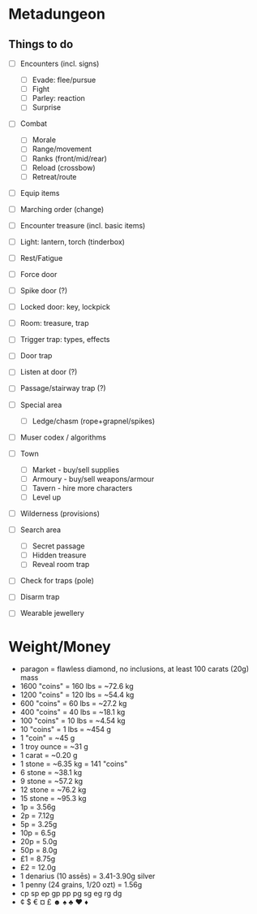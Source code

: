 # Metadungeon

## Things to do

- [ ] Encounters (incl. signs)
  - [ ] Evade: flee/pursue
  - [ ] Fight
  - [ ] Parley: reaction
  - [ ] Surprise
- [ ] Combat
  - [ ] Morale
  - [ ] Range/movement
  - [ ] Ranks (front/mid/rear)
  - [ ] Reload (crossbow)
  - [ ] Retreat/route
- [ ] Equip items
- [ ] Marching order (change)
- [ ] Encounter treasure (incl. basic items)
- [ ] Light: lantern, torch (tinderbox)
- [ ] Rest/Fatigue
- [ ] Force door
- [ ] Spike door (?)
- [ ] Locked door: key, lockpick
- [ ] Room: treasure, trap
- [ ] Trigger trap: types, effects
- [ ] Door trap
- [ ] Listen at door (?)
- [ ] Passage/stairway trap (?)
- [ ] Special area
  - [ ] Ledge/chasm (rope+grapnel/spikes)
- [ ] Muser codex / algorithms
- [ ] Town
  - [ ] Market - buy/sell supplies
  - [ ] Armoury - buy/sell weapons/armour
  - [ ] Tavern - hire more characters
  - [ ] Level up
- [ ] Wilderness (provisions)
- [ ] Search area
  - [ ] Secret passage
  - [ ] Hidden treasure
  - [ ] Reveal room trap
- [ ] Check for traps (pole)
- [ ] Disarm trap
- [ ] Wearable jewellery


# Weight/Money

- paragon = flawless diamond, no inclusions, at least 100 carats (20g) mass
- 1600 "coins" = 160 lbs = ~72.6 kg
- 1200 "coins" = 120 lbs = ~54.4 kg
- 600 "coins" = 60 lbs = ~27.2 kg
- 400 "coins" = 40 lbs = ~18.1 kg
- 100 "coins" = 10 lbs = ~4.54 kg
- 10 "coins" = 1 lbs = ~454 g
- 1 "coin" = ~45 g
- 1 troy ounce = ~31 g
- 1 carat = ~0.20 g
- 1 stone = ~6.35 kg = 141 "coins"
- 6 stone = ~38.1 kg
- 9 stone = ~57.2 kg
- 12 stone = ~76.2 kg
- 15 stone = ~95.3 kg
- 1p = 3.56g
- 2p = 7.12g
- 5p = 3.25g
- 10p = 6.5g
- 20p = 5.0g
- 50p = 8.0g
- £1 = 8.75g
- £2 = 12.0g
- 1 denarius (10 assēs) = 3.41-3.90g silver
- 1 penny (24 grains, 1/20 ozt) = 1.56g
- cp sp ep gp pp pg sg eg rg dg
- ¢  $  €  ¤  £  ☻  ♠  ♣  ♥  ♦
